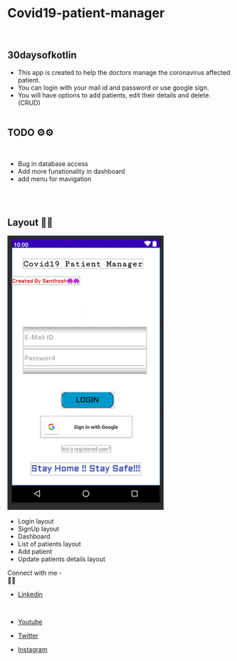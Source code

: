 # Covid19-patient-manager
<br>

## 30daysofkotlin

* This app is created to help the doctors manage the coronavirus affected patient. <br>
* You can login with your mail id and password or use google sign. <br>
* You will have options to add patients, edit their details and delete. (CRUD) 
<br><br>


## TODO ⚙⚙
<br>

* Bug in database access
* Add more funationality in dashboard
* add menu for mavigation

<br><br>

## Layout 🌁🌆

![](/images/login_page.PNG)
<br>

* Login layout
* SignUp layout
* Dashboard
* List of patients layout
* Add patient
* Update patients details layout


Connect with me - <br>
🎯🎯
* [Linkedin](https://www.linkedin.com/in/santhosh-kumar-dhanasekaran-85a89b131/)

<br>

* [Youtube](https://www.youtube.com/channel/UCyJBMhkN3MlHHWWZrDDtXPQ)

* [Twitter](https://twitter.com/santhos12551)

* [Instagram](https://www.instagram.com/santhoshgoku/?hl=en)


